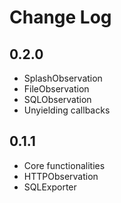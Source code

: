 # Change Log

## 0.2.0

* SplashObservation
* FileObservation
* SQLObservation
* Unyielding callbacks

## 0.1.1

* Core functionalities
* HTTPObservation
* SQLExporter
